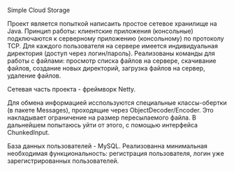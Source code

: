 Simple Cloud Storage

Проект является попыткой написаить простое сетевое хранилище на Java.
Принцип работы: клиентские приложения (консольные) подключаются к серверному приложению (консольному) по протоколу TCP. Для каждого пользователя на сервере имеется индивидуальная директория (доступ через логин/пароль). Реализованы команды для работы с файлами: просмотр списка файлов на сервере, скачивание файлов, создание новых директорий, загрузка файлов на сервер, удаление файлов.

Сетевая часть проекта - фреймворк Netty.

Для обмена информацией исспользуются специальные классы-обертки (в пакете Messages), проходящие через ObjectDecoder/Encoder. Это накладывает ограничение на размер пересылаемого файла. В дальнейшем попытаюсь уйти от этого, с помощью интерфейса ChunkedInput.

База данных пользователей - MySQL. Реализованна минимальная необходимая функциональность: регистрация пользователя, логин уже зарегистрированных пользователей.
